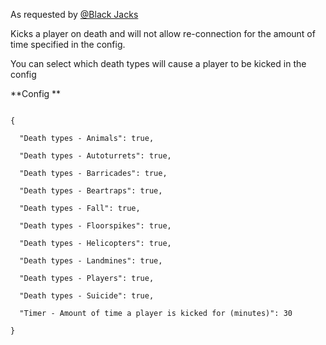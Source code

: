 As requested by [@Black Jacks](http://oxidemod.org/members/77176/)


Kicks a player on death and will not allow re-connection for the amount of time specified in the config.

You can select which death types will cause a player to be kicked in the config

**Config **

````

{

  "Death types - Animals": true,

  "Death types - Autoturrets": true,

  "Death types - Barricades": true,

  "Death types - Beartraps": true,

  "Death types - Fall": true,

  "Death types - Floorspikes": true,

  "Death types - Helicopters": true,

  "Death types - Landmines": true,

  "Death types - Players": true,

  "Death types - Suicide": true,

  "Timer - Amount of time a player is kicked for (minutes)": 30

}

 
````